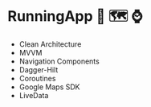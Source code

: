 # RunningApp :running: :world_map: :watch:

- Clean Architecture
- MVVM
- Navigation Components
- Dagger-Hilt
- Coroutines
- Google Maps SDK
- LiveData
